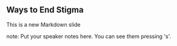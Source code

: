 ##  Ways to End Stigma

This is a new Markdown slide

note:
    Put your speaker notes here.
    You can see them pressing 's'.
